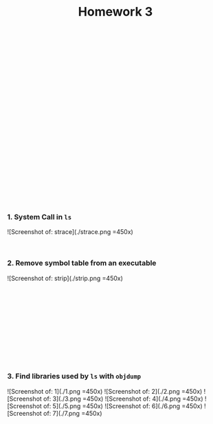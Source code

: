 <br><br><br><br><br><br><br><br><br><br><br><br>
<br><br><br><br><br><br><br><br><br><br><br><br>
<h1><center>Homework 3</center></h1>
<br><br><br><br><br><br><br><br><br><br><br><br>
<br><br><br><br><br><br><br><br><br><br><br><br>

### 1. System Call in `ls`

![Screenshot of: strace](./strace.png =450x)

<br>

### 2. Remove symbol table from an executable

![Screenshot of: strip](./strip.png =450x)
<br><br><br><br><br><br><br><br><br><br><br><br>

### 3. Find libraries used by `ls` with `objdump`

![Screenshot of: 1](./1.png =450x)
![Screenshot of: 2](./2.png =450x)
![Screenshot of: 3](./3.png =450x)
![Screenshot of: 4](./4.png =450x)
![Screenshot of: 5](./5.png =450x)
![Screenshot of: 6](./6.png =450x)
![Screenshot of: 7](./7.png =450x)
